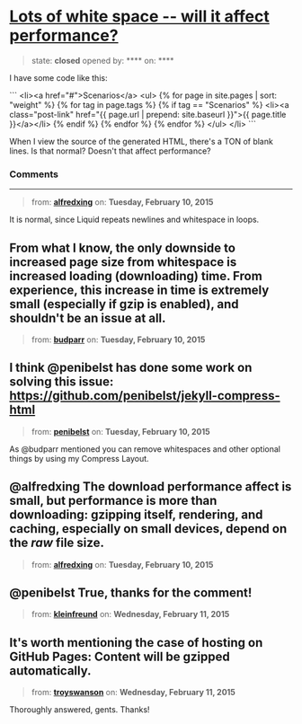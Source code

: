 # [Lots of white space -- will it affect performance?](https://github.com/jekyll/jekyll-help/issues/269)

> state: **closed** opened by: **** on: ****

I have some code like this:

&#x60;&#x60;&#x60;
&lt;li&gt;&lt;a href=&quot;#&quot;&gt;Scenarios&lt;/a&gt;
&lt;ul&gt;
{% for page in site.pages | sort: &quot;weight&quot; %}
{% for tag in page.tags %}
{% if tag == &quot;Scenarios&quot; %}
&lt;li&gt;&lt;a class=&quot;post-link&quot; href=&quot;{{ page.url | prepend: site.baseurl }}&quot;&gt;{{ page.title }}&lt;/a&gt;&lt;/li&gt;
{% endif %}
{% endfor %}
{% endfor %}
&lt;/ul&gt;
&lt;/li&gt;
&#x60;&#x60;&#x60;

When I view the source of the generated HTML, there&#x27;s a TON of blank lines. Is that normal? Doesn&#x27;t that affect performance?

### Comments

---
> from: [**alfredxing**](https://github.com/jekyll/jekyll-help/issues/269#issuecomment-73797181) on: **Tuesday, February 10, 2015**

It is normal, since Liquid repeats newlines and whitespace in loops.

From what I know, the only downside to increased page size from whitespace is increased loading (downloading) time. From experience, this increase in time is extremely small (especially if gzip is enabled), and shouldn&#x27;t be an issue at all.
---
> from: [**budparr**](https://github.com/jekyll/jekyll-help/issues/269#issuecomment-73803092) on: **Tuesday, February 10, 2015**

I think @penibelst has done some work on solving this issue: https://github.com/penibelst/jekyll-compress-html
---
> from: [**penibelst**](https://github.com/jekyll/jekyll-help/issues/269#issuecomment-73804310) on: **Tuesday, February 10, 2015**

As @budparr mentioned you can remove whitespaces and other optional things by using my Compress Layout.

@alfredxing The download performance affect is small, but performance is more than downloading: gzipping itself, rendering, and caching, especially on small devices, depend on the *raw* file size.
---
> from: [**alfredxing**](https://github.com/jekyll/jekyll-help/issues/269#issuecomment-73842115) on: **Tuesday, February 10, 2015**

@penibelst True, thanks for the comment!
---
> from: [**kleinfreund**](https://github.com/jekyll/jekyll-help/issues/269#issuecomment-73845840) on: **Wednesday, February 11, 2015**

It&#x27;s worth mentioning the case of hosting on GitHub Pages: Content will be gzipped automatically.
---
> from: [**troyswanson**](https://github.com/jekyll/jekyll-help/issues/269#issuecomment-73980051) on: **Wednesday, February 11, 2015**

Thoroughly answered, gents. Thanks!
